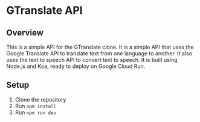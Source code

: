 # GTranslate API

## Overview

This is a simple API for the GTranslate clone. It is a simple API that uses the Google Translate API to translate text from one language to another. It also uses the text to speech API to convert text to speech.
It is built using Node.js and Koa, ready to deploy on Google Cloud Run.

## Setup

1. Clone the repository
2. Run `npm install`
3. Run `npm run dev`
